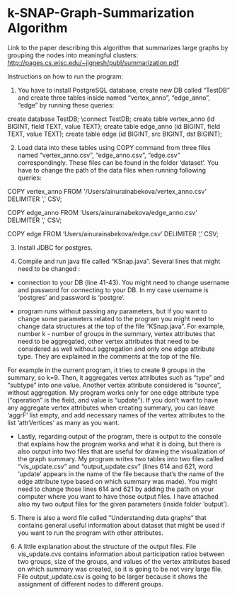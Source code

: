 # k-SNAP-Graph-Summarization Algorithm 

Link to the paper describing this algorithm that summarizes large graphs by grouping the nodes into meaningful clusters: 
http://pages.cs.wisc.edu/~jignesh/publ/summarization.pdf 

Instructions on how to run the program: 

1. You have to install PostgreSQL database, create new DB called “TestDB” and 
create three tables inside named “vertex_anno”, “edge_anno”, “edge” by running these queries:

create database TestDB;
\connect TestDB;
create table vertex_anno (id BIGINT, field TEXT, value TEXT);
create table edge_anno (id BIGINT, field TEXT, value TEXT);
create table edge (id BIGINT, src BIGINT, dst BIGINT);


2. Load data into these tables using COPY command from three files named 
“vertex_anno.csv”, “edge_anno.csv”, “edge.csv” correspondingly. These files can be 
found in the folder ‘dataset’. You have to change the path of the data files when 
running following queries:

COPY vertex_anno FROM '/Users/ainurainabekova/vertex_anno.csv' DELIMITER ',' CSV;

COPY edge_anno FROM ‘Users/ainurainabekova/edge_anno.csv’ DELIMITER ‘,’ CSV;

COPY edge FROM ‘Users/ainurainabekova/edge.csv’ DELIMITER ‘,’ CSV;


3. Install JDBC for postgres. 


4. Compile and run java file called “KSnap.java”. Several lines that might need to be changed : 

- connection to your DB (line 41-43). You might need to change username and password for connecting 
to your DB. In my case username is ‘postgres’ and password is ‘postgre’. 

- program runs without passing any parameters, but if you want to change some parameters related 
to the program you might need to change data structures at the top of the file “KSnap.java”. 
For example, number k - number of groups in the summary, vertex attributes that need to be 
aggregated, other vertex attributes that need to be considered as well without aggregation 
and only one edge attribute type. They are explained in the comments at the top of the file. 

For example in the current program, it tries to create 9 groups in the summary, so k=9. 
Then, it aggregates vertex attributes such as “type” and “subtype” into one value. Another 
vertex attribute considered is “source”, without aggregation. My program works only for 
one edge attribute type (“operation” is the field, and value is “update”). 
If you don’t want to have any aggregate vertex attributes when creating summary, 
you can leave ‘aggrF’ list empty, and add necessary names of the vertex attributes 
to the list ‘attrVertices’ as many as you want. 

- Lastly, regarding output of the program, there is output to the console that explains 
how the program works and what it is doing, but there is also output into two files that 
are useful for drawing the visualization of the graph summary.  My program writes 
two tables into two files called “vis_update.csv” and “output_update.csv” (lines 614 and 621, 
word ‘update’ appears in the name of the file because that’s the name of the edge attribute type 
based on which summary was made). 
You might need to change those lines 614 and 621 by adding the path on your computer 
where you want to have those output files. I have attached also my two output files 
for the given parameters (inside folder ‘output’). 

5. There is also a word file called “Understanding data graphs“ that contains general useful 
information about dataset that might be used if you want to run the program with other attributes. 

6. A little explanation about the structure of the output files. File vis_update.cvs contains 
information about participation ratios between two groups, size of the groups, and 
values of the vertex attributes based on which summary was created, so it is going to be not very 
large file. File output_update.csv is going to be larger because it shows the assignment of different nodes to different groups. 


